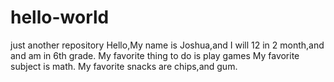 # hello-world
just another repository
Hello,My name is Joshua,and I will 12 in 2 month,and and am in 6th grade.
My favorite thing to do is play games
My favorite subject is math.
My favorite snacks are chips,and gum.
